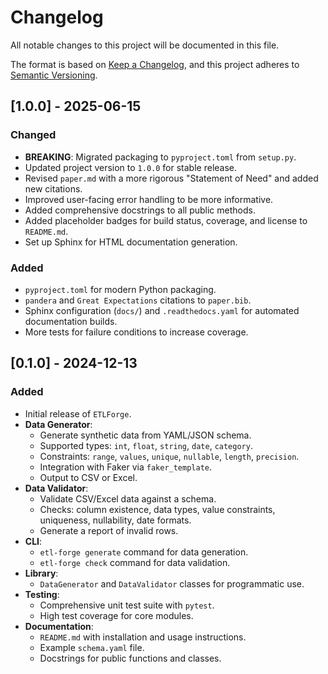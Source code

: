 # Changelog

All notable changes to this project will be documented in this file.

The format is based on [Keep a Changelog](https://keepachangelog.com/en/1.0.0/),
and this project adheres to [Semantic Versioning](https://semver.org/spec/v2.0.0.html).

## [1.0.0] - 2025-06-15

### Changed
- **BREAKING**: Migrated packaging to `pyproject.toml` from `setup.py`.
- Updated project version to `1.0.0` for stable release.
- Revised `paper.md` with a more rigorous "Statement of Need" and added new citations.
- Improved user-facing error handling to be more informative.
- Added comprehensive docstrings to all public methods.
- Added placeholder badges for build status, coverage, and license to `README.md`.
- Set up Sphinx for HTML documentation generation.

### Added
- `pyproject.toml` for modern Python packaging.
- `pandera` and `Great Expectations` citations to `paper.bib`.
- Sphinx configuration (`docs/`) and `.readthedocs.yaml` for automated documentation builds.
- More tests for failure conditions to increase coverage.

## [0.1.0] - 2024-12-13

### Added
- Initial release of `ETLForge`.
- **Data Generator**:
  - Generate synthetic data from YAML/JSON schema.
  - Supported types: `int`, `float`, `string`, `date`, `category`.
  - Constraints: `range`, `values`, `unique`, `nullable`, `length`, `precision`.
  - Integration with Faker via `faker_template`.
  - Output to CSV or Excel.
- **Data Validator**:
  - Validate CSV/Excel data against a schema.
  - Checks: column existence, data types, value constraints, uniqueness, nullability, date formats.
  - Generate a report of invalid rows.
- **CLI**:
  - `etl-forge generate` command for data generation.
  - `etl-forge check` command for data validation.
- **Library**:
  - `DataGenerator` and `DataValidator` classes for programmatic use.
- **Testing**:
  - Comprehensive unit test suite with `pytest`.
  - High test coverage for core modules.
- **Documentation**:
  - `README.md` with installation and usage instructions.
  - Example `schema.yaml` file.
  - Docstrings for public functions and classes. 